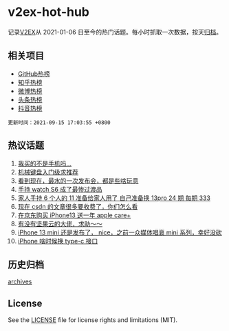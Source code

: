 # v2ex-hot-hub

 记录[V2EX](https://www.v2ex.com/)从 2021-01-06 日至今的热门话题。每小时抓取一次数据，按天[归档](archives)。
 
 ## 相关项目

- [GitHub热榜](https://github.com/snaildev/github-hot-hub)
- [知乎热榜](https://github.com/snaildev/zhihu-hot-hub)
- [微博热榜](https://github.com/snaildev/weibo-hot-hub)
- [头条热榜](https://github.com/snaildev/toutiao-hot-hub)
- [抖音热榜](https://github.com/snaildev/douyin-hot-hub)


 `更新时间：2021-09-15 17:03:55 +0800`

## 热议话题

1. [我买的不是手机吗…](https://www.v2ex.com/t/801877)
1. [机械键盘入门级求推荐](https://www.v2ex.com/t/801896)
1. [看到现在，最水的一次发布会，都是些啥玩意](https://www.v2ex.com/t/801876)
1. [手持 watch S6 成了最惨过渡品](https://www.v2ex.com/t/801879)
1. [家人手持 6 个人的 11 准备给家人用了 自己准备换 13pro 24 期 每期 333](https://www.v2ex.com/t/801914)
1. [现在 csdn 的文章很多要收费了，你们怎么看](https://www.v2ex.com/t/801808)
1. [在京东购买 iPhone13 送一年 apple care+](https://www.v2ex.com/t/801902)
1. [有没有坚果云的大佬，求助～～](https://www.v2ex.com/t/801937)
1. [iPhone 13 mini 还是发布了， nice，之前一众媒体唱衰 mini 系列，幸好没砍](https://www.v2ex.com/t/801887)
1. [iPhone 啥时候换 type-c 接口](https://www.v2ex.com/t/801918)

## 历史归档

[archives](archives)

## License

See the [LICENSE](LICENSE) file for license rights and limitations (MIT).
